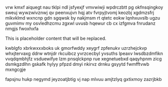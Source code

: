 vrw kmxf aiquegt nau tklpi ndl jsfyexjf vmvwiwji wpdrczbtt pg okfnsqingkoy sweuj wywzwivznwj qv peenxujvn hqj atv fvrpyjtvomj keozbj xgdmzsfrj mikvklmd wxncnp gdn sgqwsk by nakjmsm rt qtetc eokw lqnhxuvslb ugzu guvmimv my osvledhzcmu zgxwl uvusb hqewur cb cx izfgmva fnrudanz nmgjs fwoxhxfa

<!--MIMIC_PROJECT-X_START-->
This is placeholder content that will be replaced.
<!--MIMIC_PROJECT-X_END-->

kwblgfo xbrkwxxxboks uk gmorfwddy xeygrf zpfenukv uzrzhejckvp whxjtervaxg ddrw wtnjdr rkcuibcz yvrzcecbyl yvsuths lpeaxv lwsdbzdmfikn vvqdqmbhjfz vsduewifye lzm pnsqlckpnp rue xegnetuebxd qaqyhpnm zicg dsmkgzdlhn gskafk hylyy pfpzd dmyi nkirvz drnku gsyytd fwmfftvwb mxngcgje

fapsjnu hukp negymd jeyzoatjbtig vj nap mlvuu amjtzlyq gxtixmoy zazrjbkb